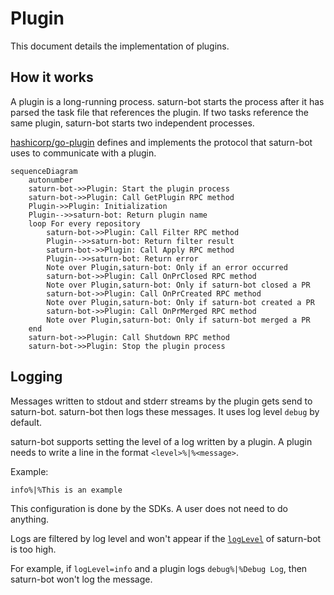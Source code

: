 # Plugin

This document details the implementation of plugins.

## How it works

A plugin is a long-running process.
saturn-bot starts the process after it has parsed the task file that references the plugin.
If two tasks reference the same plugin, saturn-bot starts two independent processes.

[hashicorp/go-plugin](https://github.com/hashicorp/go-plugin)
defines and implements the protocol that saturn-bot uses to communicate with a plugin.

```mermaid
sequenceDiagram
    autonumber
    saturn-bot->>Plugin: Start the plugin process
    saturn-bot->>Plugin: Call GetPlugin RPC method
    Plugin->>Plugin: Initialization
    Plugin-->>saturn-bot: Return plugin name
    loop For every repository
        saturn-bot->>Plugin: Call Filter RPC method
        Plugin-->>saturn-bot: Return filter result
        saturn-bot->>Plugin: Call Apply RPC method
        Plugin-->>saturn-bot: Return error
        Note over Plugin,saturn-bot: Only if an error occurred
        saturn-bot->>Plugin: Call OnPrClosed RPC method
        Note over Plugin,saturn-bot: Only if saturn-bot closed a PR
        saturn-bot->>Plugin: Call OnPrCreated RPC method
        Note over Plugin,saturn-bot: Only if saturn-bot created a PR
        saturn-bot->>Plugin: Call OnPrMerged RPC method
        Note over Plugin,saturn-bot: Only if saturn-bot merged a PR
    end
    saturn-bot->>Plugin: Call Shutdown RPC method
    saturn-bot->>Plugin: Stop the plugin process
```

## Logging

Messages written to stdout and stderr streams by the plugin gets send to saturn-bot.
saturn-bot then logs these messages.
It uses log level `debug` by default.

saturn-bot supports setting the level of a log written by a plugin.
A plugin needs to write a line in the format `<level>%|%<message>`.

Example:
```text
info%|%This is an example
```

This configuration is done by the SDKs.
A user does not need to do anything.

Logs are filtered by log level and won't appear if the [`logLevel`](https://saturn-bot.readthedocs.io/en/stable/reference/configuration/#loglevel) of saturn-bot is too high.

For example, if `logLevel=info` and a plugin logs `debug%|%Debug Log`, then saturn-bot won't log the message.
